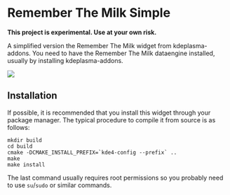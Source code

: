 Remember The Milk Simple
========================

**This project is experimental. Use at your own risk.**

A simplified version the Remember The Milk widget from kdeplasma-addons.
You need to have the Remember The Milk dataengine installed, usually by 
installing kdeplasma-addons.

![](http://hanswchen.files.wordpress.com/2011/09/rememberthemilk-simple.png)

Installation
------------

If possible, it is recommended that you install this widget through your package manager.
The typical procedure to compile it from source is as follows:

    mkdir build
    cd build
    cmake -DCMAKE_INSTALL_PREFIX=`kde4-config --prefix` ..
    make
    make install

The last command usually requires root permissions so you probably need to use `su`/`sudo`
or similar commands.
